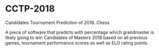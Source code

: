 # CCTP-2018
Candidates Tournament Prediction of 2018. Chess


A piece of software that predicts with percentage which grandmaster is likely going to win Candidates of Masters 2018 based on all previous games, tournament performance scores as well as ELO rating points.
